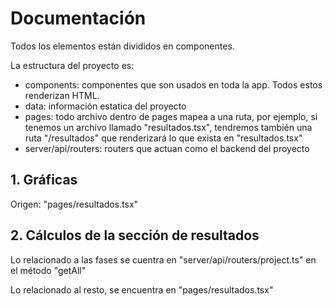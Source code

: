 # Documentación

Todos los elementos están divididos en componentes.

La estructura del proyecto es:

- components: componentes que son usados en toda la app. Todos estos renderizan HTML.
- data: información estatica del proyecto
- pages: todo archivo dentro de pages mapea a una ruta, por ejemplo, si tenemos un archivo llamado "resultados.tsx", tendremos también una ruta "/resultados" que renderizará lo que exista en "resultados.tsx"
- server/api/routers: routers que actuan como el backend del proyecto

## 1. Gráficas
Origen: "pages/resultados.tsx"

## 2. Cálculos de la sección de resultados

Lo relacionado a las fases se cuentra en "server/api/routers/project.ts" en el método "getAll"

Lo relacionado al resto, se encuentra en "pages/resultados.tsx"